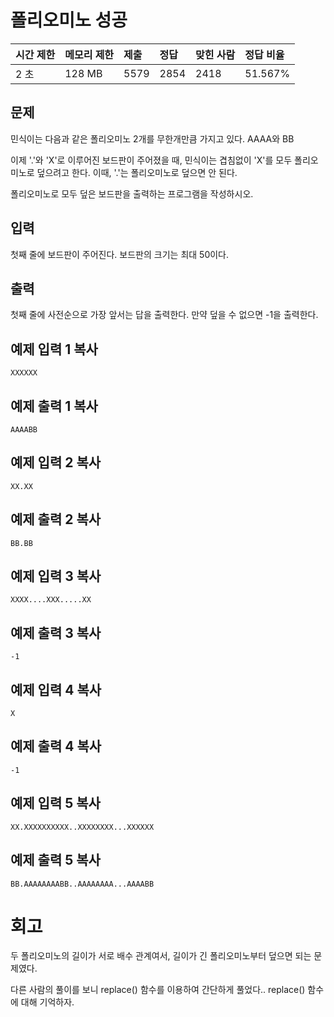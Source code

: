 # 폴리오미노 성공

| 시간 제한 | 메모리 제한 | 제출 | 정답 | 맞힌 사람 | 정답 비율 |
| :-------- | :---------- | :--- | :--- | :-------- | :-------- |
| 2 초      | 128 MB      | 5579 | 2854 | 2418      | 51.567%   |

## 문제

민식이는 다음과 같은 폴리오미노 2개를 무한개만큼 가지고 있다. AAAA와 BB

이제 '.'와 'X'로 이루어진 보드판이 주어졌을 때, 민식이는 겹침없이 'X'를 모두 폴리오미노로 덮으려고 한다. 이때, '.'는 폴리오미노로 덮으면 안 된다.

폴리오미노로 모두 덮은 보드판을 출력하는 프로그램을 작성하시오.

## 입력

첫째 줄에 보드판이 주어진다. 보드판의 크기는 최대 50이다.

## 출력

첫째 줄에 사전순으로 가장 앞서는 답을 출력한다. 만약 덮을 수 없으면 -1을 출력한다.

## 예제 입력 1 복사

```
XXXXXX
```

## 예제 출력 1 복사

```
AAAABB
```

## 예제 입력 2 복사

```
XX.XX
```

## 예제 출력 2 복사

```
BB.BB
```

## 예제 입력 3 복사

```
XXXX....XXX.....XX
```

## 예제 출력 3 복사

```
-1
```

## 예제 입력 4 복사

```
X
```

## 예제 출력 4 복사

```
-1
```

## 예제 입력 5 복사

```
XX.XXXXXXXXXX..XXXXXXXX...XXXXXX
```

## 예제 출력 5 복사

```
BB.AAAAAAAABB..AAAAAAAA...AAAABB
```

# 회고

두 폴리오미노의 길이가 서로 배수 관계여서, 길이가 긴 폴리오미노부터 덮으면 되는 문제였다.  

다른 사람의 풀이를 보니 replace() 함수를 이용하여 간단하게 풀었다.. replace() 함수에 대해 기억하자.